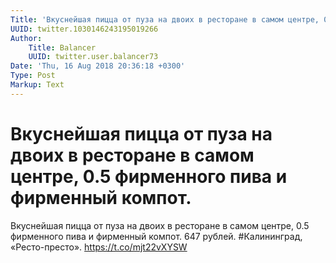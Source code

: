 ```yaml
---
Title: 'Вкуснейшая пицца от пуза на двоих в ресторане в самом центре, 0.5 фирменного пива и фирменный компот.'
UUID: twitter.1030146243195019266
Author:
    Title: Balancer
    UUID: twitter.user.balancer73
Date: 'Thu, 16 Aug 2018 20:36:18 +0300'
Type: Post
Markup: Text
---
```


# Вкуснейшая пицца от пуза на двоих в ресторане в самом центре, 0.5 фирменного пива и фирменный компот.

Вкуснейшая пицца от пуза на двоих в ресторане в самом
центре, 0.5 фирменного пива и фирменный компот. 647 рублей.
#Калининград, «Ресто-престо». https://t.co/mjt22vXYSW